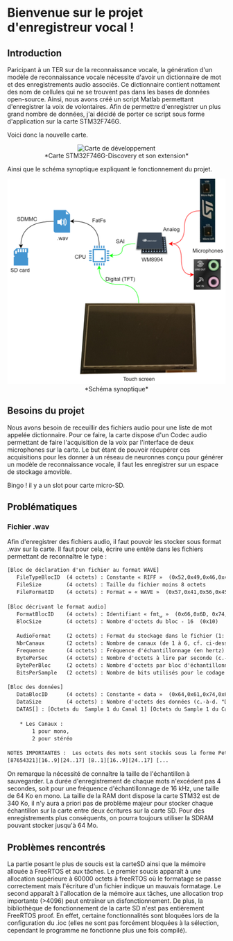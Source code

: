 # Bienvenue sur le projet d'enregistreur vocal !

## Introduction

Paricipant à un TER sur de la reconnaissance vocale, la génération d'un modèle de reconnaissance vocale nécessite d'avoir un dictionnaire de mot et des enregistrements audio associés. Ce dictionnaire contient nottament des nom de cellules qui ne se trouvent pas dans les bases de données open-source. Ainsi, nous avons créé un script Matlab permettant d'enregistrer la voix de volontaires. Afin de permettre d'enregistrer un plus grand nombre de données, j'ai décidé de porter ce script sous forme d'application sur la carte STM32F746G.

Voici donc la nouvelle carte.

<center><img src="img/intro/Carte.png" alt="Carte de développement" width="500"/></center>
<center>*Carte STM32F746G-Discovery et son extension*</center>

Ainsi que le schéma synoptique expliquant le fonctionnement du projet.

<img src="img/intro/Synoptique.png" alt="Synoptique"/>
<center>*Schéma synoptique*</center>

## Besoins du projet

Nous avons besoin de receuillir des fichiers audio pour une liste de mot appelée dictionnaire. Pour ce faire, la carte dispose d'un Codec audio permettant de faire l'acquisition de la voix par l'interface de deux microphones sur la carte. Le but étant de pouvoir récupérer ces acquisitions pour les donner à un réseau de neuronnes conçu pour générer un modèle de reconnaissance vocale, il faut les enregistrer sur un espace de stockage amovible. 

Bingo ! il y a un slot pour carte micro-SD. 

## Problématiques

### Fichier .wav

Afin d'enregistrer des fichiers audio, il faut pouvoir les stocker sous format .wav sur la carte. Il faut pour cela, écrire une entête dans les fichiers permettant de reconnaître le type :

```txt
[Bloc de déclaration d'un fichier au format WAVE]
   FileTypeBlocID  (4 octets) : Constante « RIFF »  (0x52,0x49,0x46,0x46)
   FileSize        (4 octets) : Taille du fichier moins 8 octets
   FileFormatID    (4 octets) : Format = « WAVE »  (0x57,0x41,0x56,0x45)

[Bloc décrivant le format audio]
   FormatBlocID    (4 octets) : Identifiant « fmt␣ »  (0x66,0x6D, 0x74,0x20)
   BlocSize        (4 octets) : Nombre d'octets du bloc - 16  (0x10)

   AudioFormat     (2 octets) : Format du stockage dans le fichier (1: PCM entier, 3: PCM flottant, 65534: WAVE_FORMAT_EXTENSIBLE)
   NbrCanaux       (2 octets) : Nombre de canaux (de 1 à 6, cf. ci-dessous)
   Frequence       (4 octets) : Fréquence d'échantillonnage (en hertz) [Valeurs standardisées : 11 025, 22 050, 44 100 et éventuellement 48 000 et 96 000]
   BytePerSec      (4 octets) : Nombre d'octets à lire par seconde (c.-à-d., Frequence * BytePerBloc).
   BytePerBloc     (2 octets) : Nombre d'octets par bloc d'échantillonnage (c.-à-d., tous canaux confondus : NbrCanaux * BitsPerSample/8).
   BitsPerSample   (2 octets) : Nombre de bits utilisés pour le codage de chaque échantillon (8, 16, 24)

[Bloc des données]
   DataBlocID      (4 octets) : Constante « data »  (0x64,0x61,0x74,0x61)
   DataSize        (4 octets) : Nombre d'octets des données (c.-à-d. "Data[]", c.-à-d. taille_du_fichier - taille_de_l'entête  (qui fait 44 octets normalement).
   DATAS[] : [Octets du  Sample 1 du Canal 1] [Octets du Sample 1 du Canal 2] [Octets du Sample 2 du Canal 1] [Octets du Sample 2 du Canal 2]

    * Les Canaux :
        1 pour mono,
        2 pour stéréo

NOTES IMPORTANTES :  Les octets des mots sont stockés sous la forme Petit-boutiste (c.-à-d., en "little endian")
[87654321][16..9][24..17] [8..1][16..9][24..17] [...
```

On remarque la nécessité de connaître la taille de l'échantillon à sauvegarder. La durée d'enregistrement de chaque mots n'excédent pas 4 secondes, soit pour une fréquence d'échantillonnage de 16 kHz, une taille de 64 Ko en mono. La taille de la RAM dont dispose la carte STM32 est de 340 Ko, il n'y aura a priori pas de problème majeur pour stocker chaque échantillon sur la carte entre deux écritures sur la carte SD. Pour des enregistrements plus conséquents, on pourra toujours utiliser la SDRAM pouvant stocker jusqu'à 64 Mo.

## Problèmes rencontrés

La partie posant le plus de soucis est la carteSD ainsi que la mémoire allouée à FreeRTOS et aux tâches. Le premier soucis apparaît à une allocation supérieure à 60000 octets à freeRTOS où le formatage se passe correctement mais l'écriture d'un fichier indique un mauvais formatage. Le second apparaît à l'allocation de la mémoire aux tâches, une allocation trop importante (>4096) peut entraîner un disfonctionnement. De plus, la bibliothèque de fonctionnement de la carte SD n'est pas entièrement FreeRTOS proof. En effet, certaine fonctionnalités sont bloquées lors de la configuration du .ioc (elles ne sont pas forcément bloquées à la sélection, cependant le programme ne fonctionne plus une fois compilé).